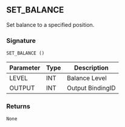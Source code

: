 ## SET\_BALANCE

Set balance to a specified position.


### Signature

`SET_BALANCE ()`


| Parameter | Type | Description      |
| --------- | ---- | ---------------- |
| LEVEL     | INT  | Balance Level    |
| OUTPUT    | INT  | Output BindingID |



### Returns

`None`

